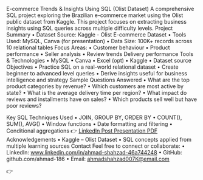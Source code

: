 E-commerce Trends & Insights Using SQL (Olist Dataset)
A comprehensive SQL project exploring the Brazilian e-commerce market using the Olist public dataset from Kaggle. This project focuses on extracting business insights using SQL queries across multiple difficulty levels.
Project Summary
•	Dataset Source: Kaggle - Olist E-commerce Dataset
•	Tools Used: MySQL, Canva (for presentation)
•	Data Size: 100K+ records across 10 relational tables
Focus Areas:
•	Customer behaviour
•	Product performance
•	Seller analysis
•	Review trends
Delivery performance
Tools & Technologies
•	MySQL
•	Canva
•	Excel (opt)
•	Kaggle
•	Dataset source
Objectives
•	Practice SQL on a real-world relational dataset
•	Create beginner to advanced level queries
•	Derive insights useful for business intelligence and strategy
Sample Questions Answered
•	What are the top product categories by revenue?
•	Which customers are most active by state?
•	What is the average delivery time per region?
•	What impact do reviews and installments have on sales?
•	Which products sell well but have poor reviews?

Key SQL Techniques Used
•	JOIN, GROUP BY, ORDER BY
•	COUNT(), SUM(), AVG()
•	Window functions
•	Date formatting and filtering
•	Conditional aggregations
👉 [LinkedIn Post Presentation PDF]([https://linkedin.com/in/ahmad-shahzad-46a744248](https://www.linkedin.com/posts/ahmad-shahzad-46a744248_ecommerce-trends-and-insights-using-sql-activity-7351181813819523074-3DWf?utm_source=social_share_send&utm_medium=member_desktop_web&rcm=ACoAAD1VdZIBFaSp70Tqr3IENfe43n10Hmq5C3Q)) 
Acknowledgements
•	Kaggle – Olist Dataset
•	SQL concepts applied from multiple learning sources
Contact
Feel free to connect or collaborate:
•	LinkedIn: www.linkedin.com/in/ahmad-shahzad-46a744248
•	GitHub: github.com/ahmad-186
•	Email: ahmadshahzad007K@email.com


👉 


